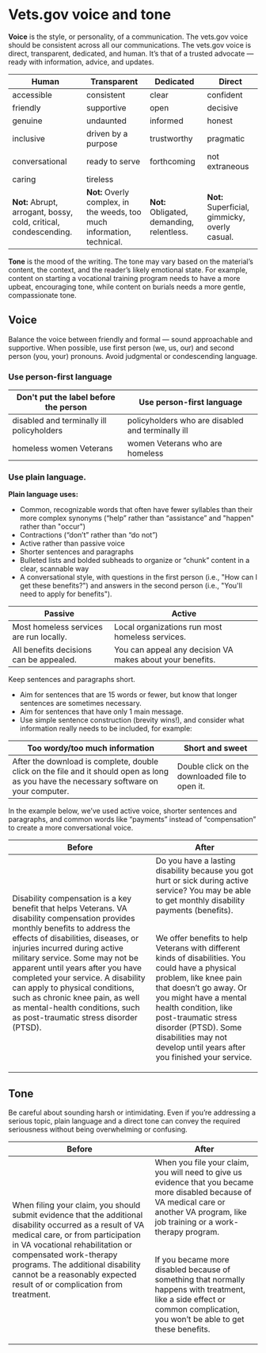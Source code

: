 # Vets.gov voice and tone

**Voice** is the style, or personality, of a communication. The vets.gov voice should be consistent across all our communications. The vets.gov voice is direct, transparent, dedicated, and human. It’s that of a trusted advocate — ready with information, advice, and updates.

Human         | Transparent        | Dedicated          | Direct 
--------------| -------------------| -------------------| ---------
accessible    | consistent         | clear              | confident
friendly      | supportive         | open               | decisive 
genuine       | undaunted          | informed           | honest   
inclusive     | driven by a purpose| trustworthy        | pragmatic 
conversational| ready to serve     | forthcoming        | not extraneous
caring        | tireless           |                    | 
**Not:** Abrupt, arrogant, bossy, cold, critical, condescending.| **Not:** Overly complex, in the weeds, too much information, technical. | **Not:** Obligated, demanding, relentless. | **Not:** Superficial, gimmicky, overly casual.

**Tone** is the mood of the writing. The tone may vary based on the material’s content, the context, and the reader’s likely emotional state. For example, content on starting a vocational training program needs to have a more upbeat, encouraging tone, while content on burials needs a more gentle, compassionate tone.

## Voice
Balance the voice between friendly and formal — sound approachable and supportive. When possible, use first person (we, us, our) and second person (you, your) pronouns. Avoid judgmental or condescending language.

### Use person-first language

Don't put the label before the person     | Use person-first language
------------------------------------------| ----------
disabled and terminally ill policyholders | policyholders who are disabled and terminally ill
homeless women Veterans                   | women Veterans who are homeless

### Use plain language. 

**Plain language uses:**
- Common, recognizable words that often have fewer syllables than their more complex synonyms (“help” rather than “assistance” and "happen" rather than "occur")
- Contractions (“don’t” rather than “do not”)
- Active rather than passive voice
- Shorter sentences and paragraphs
- Bulleted lists and bolded subheads to organize or “chunk” content in a clear, scannable way
- A conversational style, with questions in the first person (i.e., "How can I get these benefits?") and answers in the second person (i.e., "You'll need to apply for benefits").


Passive     | Active
------------| ----------
Most homeless services are run locally. | Local organizations run most homeless services.
All benefits decisions can be appealed. | You can appeal any decision VA makes about your benefits.


Keep sentences and paragraphs short.
  - Aim for sentences that are 15 words or fewer, but know that longer sentences are sometimes necessary.
  - Aim for sentences that have only 1 main message.
  - Use simple sentence construction (brevity wins!), and consider what information really needs to be included, for example:

Too wordy/too much information                                                 | Short and sweet
-------------------------------------------------------------------------------| ----------------
After the download is complete, double click on the file and it should open as long as you have the necessary software on your computer.                                                                                | Double click on the downloaded file to open it.

In the example below, we’ve used active voice, shorter sentences and paragraphs, and common words like “payments” instead of “compensation” to create a more conversational voice.

Before	| After
--------| -------
Disability compensation is a key benefit that helps Veterans. VA disability compensation provides monthly benefits to address the effects of disabilities, diseases, or injuries incurred during active military service. Some may not be apparent until years after you have completed your service. A disability can apply to physical conditions, such as chronic knee pain, as well as mental-health conditions, such as post-traumatic stress disorder (PTSD).| Do you have a lasting disability because you got hurt or sick during active service? You may be able to get monthly disability payments (benefits).<br /><br /><p>We offer benefits to help Veterans with different kinds of disabilities. You could have a physical problem, like knee pain that doesn’t go away. Or you might have a mental health condition, like post-traumatic stress disorder (PTSD). Some disabilities may not develop until years after you finished your service.</p>

## Tone
Be careful about sounding harsh or intimidating. Even if you’re addressing a serious topic, plain language and a direct tone can convey the required seriousness without being overwhelming or confusing.

Before   | After
---------| -------------
When filing your claim, you should submit evidence that the additional disability occurred as a result of VA medical care, or from participation in VA vocational rehabilitation or compensated work-therapy programs. The additional disability cannot be a reasonably expected result of or complication from treatment.| When you file your claim, you will need to give us evidence that you became more disabled because of VA medical care or another VA program, like job training or a work-therapy program.<br /><br /><p>If you became more disabled because of something that normally happens with treatment, like a side effect or common complication, you won’t be able to get these benefits.
